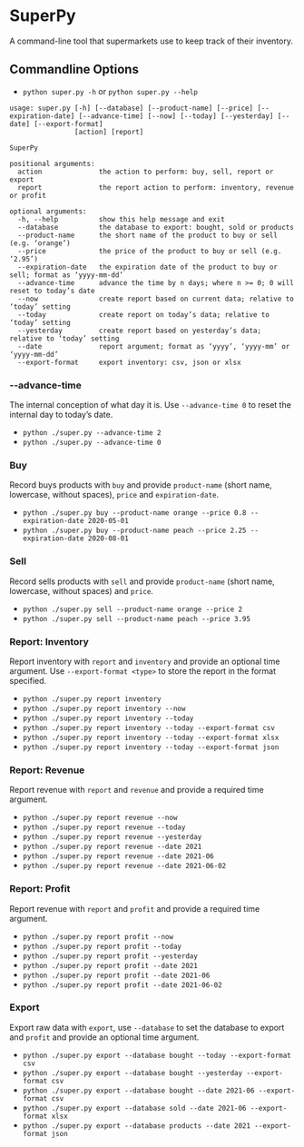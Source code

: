 # SuperPy

A command-line tool that supermarkets use to keep track of their inventory.

## Commandline Options

-   `python super.py -h` or `python super.py --help`

```
usage: super.py [-h] [--database] [--product-name] [--price] [--expiration-date] [--advance-time] [--now] [--today] [--yesterday] [--date] [--export-format]
                [action] [report]

SuperPy

positional arguments:
  action              the action to perform: buy, sell, report or export
  report              the report action to perform: inventory, revenue or profit

optional arguments:
  -h, --help          show this help message and exit
  --database          the database to export: bought, sold or products
  --product-name      the short name of the product to buy or sell (e.g. ‘orange’)
  --price             the price of the product to buy or sell (e.g. ‘2.95’)
  --expiration-date   the expiration date of the product to buy or sell; format as ‘yyyy-mm-dd’
  --advance-time      advance the time by n days; where n >= 0; 0 will reset to today’s date
  --now               create report based on current data; relative to ‘today’ setting
  --today             create report on today’s data; relative to ‘today’ setting
  --yesterday         create report based on yesterday’s data; relative to ‘today’ setting
  --date              report argument; format as ‘yyyy’, ‘yyyy-mm’ or ‘yyyy-mm-dd’
  --export-format     export inventory: csv, json or xlsx
```

### --advance-time

The internal conception of what day it is. Use `--advance-time 0` to reset the internal day to today’s date.

-   `python ./super.py --advance-time 2`
-   `python ./super.py --advance-time 0`

### Buy

Record buys products with `buy` and provide `product-name` (short name, lowercase, without spaces), `price` and `expiration-date`.

-   `python ./super.py buy --product-name orange --price 0.8 --expiration-date 2020-05-01`
-   `python ./super.py buy --product-name peach --price 2.25 --expiration-date 2020-08-01`

### Sell

Record sells products with `sell` and provide `product-name` (short name, lowercase, without spaces) and `price`.

-   `python ./super.py sell --product-name orange --price 2`
-   `python ./super.py sell --product-name peach --price 3.95`

### Report: Inventory

Report inventory with `report` and `inventory` and provide an optional time argument.
Use `--export-format <type>` to store the report in the format specified.

-   `python ./super.py report inventory`
-   `python ./super.py report inventory --now`
-   `python ./super.py report inventory --today`
-   `python ./super.py report inventory --today --export-format csv`
-   `python ./super.py report inventory --today --export-format xlsx`
-   `python ./super.py report inventory --today --export-format json`

### Report: Revenue

Report revenue with `report` and `revenue` and provide a required time argument.

-   `python ./super.py report revenue --now`
-   `python ./super.py report revenue --today`
-   `python ./super.py report revenue --yesterday`
-   `python ./super.py report revenue --date 2021`
-   `python ./super.py report revenue --date 2021-06`
-   `python ./super.py report revenue --date 2021-06-02`

### Report: Profit

Report revenue with `report` and `profit` and provide a required time argument.

-   `python ./super.py report profit --now`
-   `python ./super.py report profit --today`
-   `python ./super.py report profit --yesterday`
-   `python ./super.py report profit --date 2021`
-   `python ./super.py report profit --date 2021-06`
-   `python ./super.py report profit --date 2021-06-02`

### Export

Export raw data with `export`, use `--database` to set the database to export and `profit` and provide an optional time argument.

-   `python ./super.py export --database bought --today --export-format csv`
-   `python ./super.py export --database bought --yesterday --export-format csv`
-   `python ./super.py export --database bought --date 2021-06 --export-format csv`
-   `python ./super.py export --database sold --date 2021-06 --export-format xlsx`
-   `python ./super.py export --database products --date 2021 --export-format json`
